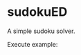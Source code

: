 # sudokuED

A simple sudoku solver.

Execute example:
```./sudoku unsolved.txt solution.txt solved.txt v
```

